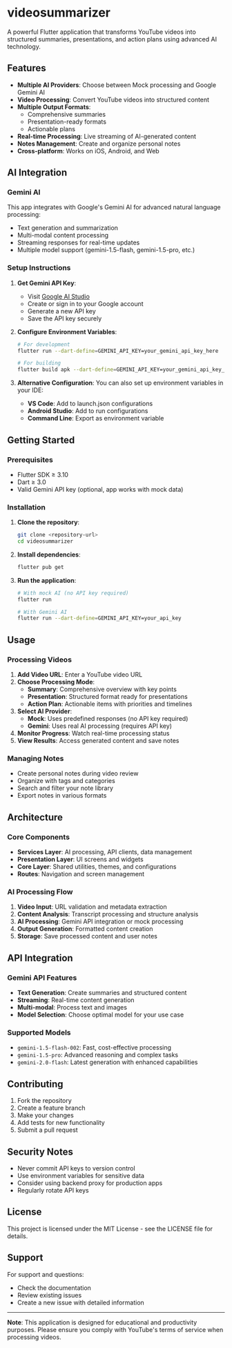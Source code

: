 # videosummarizer

A powerful Flutter application that transforms YouTube videos into structured summaries, presentations, and action plans using advanced AI technology.

## Features

- **Multiple AI Providers**: Choose between Mock processing and Google Gemini AI
- **Video Processing**: Convert YouTube videos into structured content
- **Multiple Output Formats**: 
  - Comprehensive summaries
  - Presentation-ready formats
  - Actionable plans
- **Real-time Processing**: Live streaming of AI-generated content
- **Notes Management**: Create and organize personal notes
- **Cross-platform**: Works on iOS, Android, and Web

## AI Integration

### Gemini AI
This app integrates with Google's Gemini AI for advanced natural language processing:
- Text generation and summarization
- Multi-modal content processing
- Streaming responses for real-time updates
- Multiple model support (gemini-1.5-flash, gemini-1.5-pro, etc.)

### Setup Instructions

1. **Get Gemini API Key**:
   - Visit [Google AI Studio](https://aistudio.google.com/app/apikey)
   - Create or sign in to your Google account
   - Generate a new API key
   - Save the API key securely

2. **Configure Environment Variables**:
   ```bash
   # For development
   flutter run --dart-define=GEMINI_API_KEY=your_gemini_api_key_here
   
   # For building
   flutter build apk --dart-define=GEMINI_API_KEY=your_gemini_api_key_here
   ```

3. **Alternative Configuration**:
   You can also set up environment variables in your IDE:
   - **VS Code**: Add to launch.json configurations
   - **Android Studio**: Add to run configurations
   - **Command Line**: Export as environment variable

## Getting Started

### Prerequisites
- Flutter SDK ≥ 3.10
- Dart ≥ 3.0
- Valid Gemini API key (optional, app works with mock data)

### Installation

1. **Clone the repository**:
   ```bash
   git clone <repository-url>
   cd videosummarizer
   ```

2. **Install dependencies**:
   ```bash
   flutter pub get
   ```

3. **Run the application**:
   ```bash
   # With mock AI (no API key required)
   flutter run
   
   # With Gemini AI
   flutter run --dart-define=GEMINI_API_KEY=your_api_key
   ```

## Usage

### Processing Videos

1. **Add Video URL**: Enter a YouTube video URL
2. **Choose Processing Mode**:
   - **Summary**: Comprehensive overview with key points
   - **Presentation**: Structured format ready for presentations
   - **Action Plan**: Actionable items with priorities and timelines
3. **Select AI Provider**:
   - **Mock**: Uses predefined responses (no API key required)
   - **Gemini**: Uses real AI processing (requires API key)
4. **Monitor Progress**: Watch real-time processing status
5. **View Results**: Access generated content and save notes

### Managing Notes

- Create personal notes during video review
- Organize with tags and categories
- Search and filter your note library
- Export notes in various formats

## Architecture

### Core Components

- **Services Layer**: AI processing, API clients, data management
- **Presentation Layer**: UI screens and widgets
- **Core Layer**: Shared utilities, themes, and configurations
- **Routes**: Navigation and screen management

### AI Processing Flow

1. **Video Input**: URL validation and metadata extraction
2. **Content Analysis**: Transcript processing and structure analysis
3. **AI Processing**: Gemini API integration or mock processing
4. **Output Generation**: Formatted content creation
5. **Storage**: Save processed content and user notes

## API Integration

### Gemini API Features

- **Text Generation**: Create summaries and structured content
- **Streaming**: Real-time content generation
- **Multi-modal**: Process text and images
- **Model Selection**: Choose optimal model for your use case

### Supported Models

- `gemini-1.5-flash-002`: Fast, cost-effective processing
- `gemini-1.5-pro`: Advanced reasoning and complex tasks
- `gemini-2.0-flash`: Latest generation with enhanced capabilities

## Contributing

1. Fork the repository
2. Create a feature branch
3. Make your changes
4. Add tests for new functionality
5. Submit a pull request

## Security Notes

- Never commit API keys to version control
- Use environment variables for sensitive data
- Consider using backend proxy for production apps
- Regularly rotate API keys

## License

This project is licensed under the MIT License - see the LICENSE file for details.

## Support

For support and questions:
- Check the documentation
- Review existing issues
- Create a new issue with detailed information

---

**Note**: This application is designed for educational and productivity purposes. Please ensure you comply with YouTube's terms of service when processing videos.